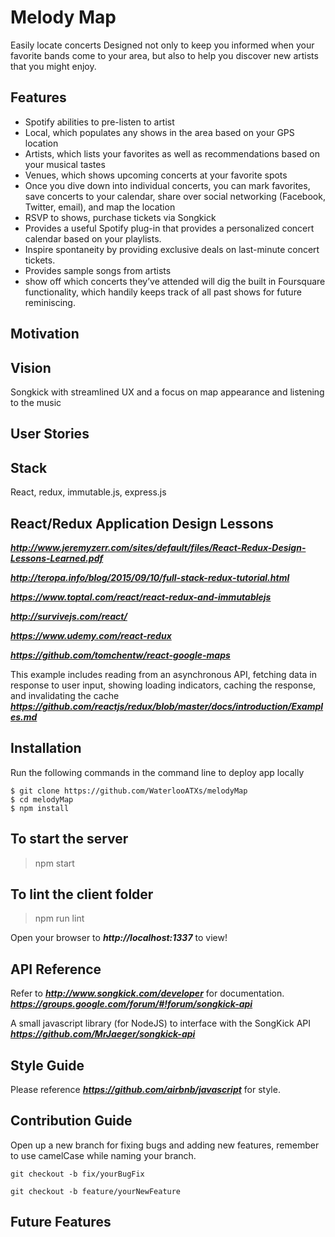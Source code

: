 
# Melody Map
Easily locate concerts
Designed not only to keep you informed when your favorite bands come to your area,
but also to help you discover new artists that you might enjoy.

## Features
- Spotify abilities to pre-listen to artist
- Local, which populates any shows in the area based on your GPS location
- Artists, which lists your favorites as well as recommendations based on your musical tastes
- Venues, which shows upcoming concerts at your favorite spots
- Once you dive down into individual concerts, you can mark favorites,
  save concerts to your calendar, share over social networking
  (Facebook, Twitter, email), and map the location
- RSVP to shows, purchase tickets via Songkick
- Provides a useful Spotify plug-in that provides a personalized concert calendar based on your playlists.
- Inspire spontaneity by providing exclusive deals on last-minute concert tickets.
- Provides sample songs from artists
- show off which concerts they’ve attended will dig the built in Foursquare functionality,
  which handily keeps track of all past shows for future reminiscing.

## Motivation


## Vision
Songkick with streamlined UX and a focus on map appearance and listening to the music


## User Stories


## Stack
React, redux, immutable.js, express.js

## React/Redux Application Design Lessons
***http://www.jeremyzerr.com/sites/default/files/React-Redux-Design-Lessons-Learned.pdf***

***http://teropa.info/blog/2015/09/10/full-stack-redux-tutorial.html***

***https://www.toptal.com/react/react-redux-and-immutablejs***

***http://survivejs.com/react/***

***https://www.udemy.com/react-redux***

***https://github.com/tomchentw/react-google-maps***

This example includes reading from an asynchronous API, fetching data in response to user input,
showing loading indicators, caching the response, and invalidating the cache
***https://github.com/reactjs/redux/blob/master/docs/introduction/Examples.md***



## Installation

Run the following commands in the command line to deploy app locally
```
$ git clone https://github.com/WaterlooATXs/melodyMap
$ cd melodyMap
$ npm install

```

## To start the server
> npm start

## To lint the client folder
> npm run lint


Open your browser to ***http://localhost:1337*** to view!

## API Reference

Refer to ***http://www.songkick.com/developer*** for documentation.
***https://groups.google.com/forum/#!forum/songkick-api***

A small javascript library (for NodeJS) to interface with the SongKick API
***https://github.com/MrJaeger/songkick-api***

## Style Guide

Please reference ***https://github.com/airbnb/javascript*** for style.

## Contribution Guide

Open up a new branch for fixing bugs and adding new features, remember to use camelCase while naming your branch.

```
git checkout -b fix/yourBugFix
```

```
git checkout -b feature/yourNewFeature
```

## Future Features
